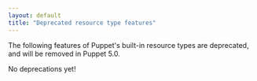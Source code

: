 ```yaml
---
layout: default
title: "Deprecated resource type features"
---
```



The following features of Puppet's built-in resource types are deprecated, and will be removed in Puppet 5.0.

No deprecations yet!
